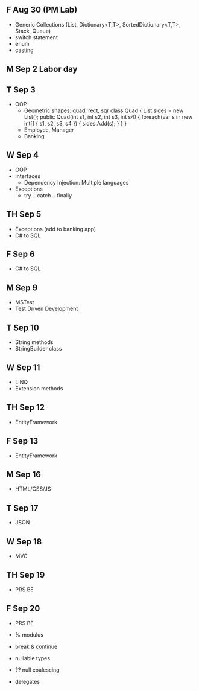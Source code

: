 ## F Aug 30 (PM Lab)
* Generic Collections (List<T>, Dictionary<T,T>, SortedDictionary<T,T>, Stack<T>, Queue<T>)
* switch statement
* enum
* casting
## M Sep 2 Labor day
## T Sep 3
* OOP
  * Geometric shapes: quad, rect, sqr
    class Quad {
        List<int> sides = new List<int>();
        public Quad(int s1, int s2, int s3, int s4) {
            foreach(var s in new int[] { s1, s2, s3, s4 }) {
                sides.Add(s);
            }
        }
    }
  * Employee, Manager
  * Banking
## W Sep 4
* OOP
* Interfaces
  * Dependency Injection: Multiple languages
* Exceptions
  * try .. catch .. finally
## TH Sep 5
* Exceptions (add to banking app)
* C# to SQL
## F Sep 6
* C# to SQL
## M Sep 9
* MSTest
* Test Driven Development
## T Sep 10
* String methods
* StringBuilder class
## W Sep 11
* LINQ
* Extension methods
## TH Sep 12
* EntityFramework
## F Sep 13
* EntityFramework
## M Sep 16
* HTML/CSS/JS
## T Sep 17
* JSON
## W Sep 18
* MVC
## TH Sep 19
* PRS BE
## F Sep 20
* PRS BE

* % modulus
* break & continue
* nullable types
* ?? null coalescing
* delegates